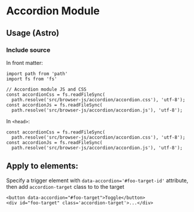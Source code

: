 # Accordion Module

## Usage (Astro)

### Include source

In front matter:
```
import path from 'path'
import fs from 'fs'

// Accordion module JS and CSS
const accordionCss = fs.readFileSync(
  path.resolve('src/browser-js/accordion/accordion.css'), 'utf-8');
const accordionJs = fs.readFileSync(
  path.resolve('src/browser-js/accordion/accordion.js'), 'utf-8');

```

In `<head>`:
```
const accordionCss = fs.readFileSync(
  path.resolve('src/browser-js/accordion/accordion.css'), 'utf-8');
const accordionJs = fs.readFileSync(
  path.resolve('src/browser-js/accordion/accordion.js'), 'utf-8');
```

## Apply to elements:

Specify a trigger element with `data-accordion='#foo-target-id'` attribute, then
add `accordion-target` class to to the target
```
<button data-accordion="#foo-target">Toggle</button>
<div id="foo-target" class='accordion-target'>...</div>
```